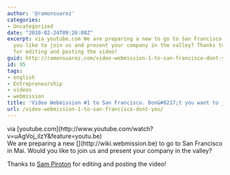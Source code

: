 ```yaml
---
author: '@ramonsuarez'
categories:
- Uncategorized
date: "2010-02-24T09:26:08Z"
excerpt: via youtube.com We are preparing a new to go to San Francisco in Mai. Would
  you like to join us and present your company in the valley? Thanks to Sam Piroton
  for editing and posting the video!
guid: http://ramonsuarez.com/video-webmission-1-to-san-francisco-dont-you
id: 95
tags:
- english
- Entrepreneurship
- videos
- webmission
title: 'Video Webmission #1 to San Francisco. Don&#8217;t you want to join this year?'
url: /video-webmission-1-to-san-francisco-dont-you/
---
```


<div class="posterous_bookmarklet_entry"><div class="posterous_quote_citation">via [youtube.com](http://www.youtube.com/watch?v=uAgVoj_ilzY&feature=youtu.be)</div>We are preparing a new [](http://wiki.webmission.be) to go to San Francisco in Mai. Would you like to join us and present your company in the valley?

Thanks to [Sam Piroton](http://twitter.com/sam_piroton) for editing and posting the video!

</div>